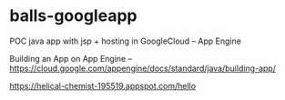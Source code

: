 # balls-googleapp
POC java app with jsp + hosting in GoogleCloud – App Engine

Building an App on App Engine – https://cloud.google.com/appengine/docs/standard/java/building-app/

https://helical-chemist-195519.appspot.com/hello
